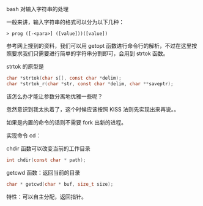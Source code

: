 bash 对输入字符串的处理

一般来讲，输入字符串的格式可以分为以下几种：

```
> prog ([-<para>] ([value]))([value])
```

参考网上搜到的资料，我们可以用 getopt 函数进行命令行的解析，不过在这里按照要求我们只需要进行简单的字符串分割即可，会用到 strtok 函数。

strtok 的原型是

```c
char *strtok(char s[], const char *delim);
char *strtok_r(char *str, const char *delim, char **saveptr);
```

该怎么办才能让参数分离地优雅一些呢？

忽然意识到我太执着了，这个时候应该按照 KISS 法则先实现出来再说。。

如果是内置的命令的话则不需要 fork 出新的进程。

实现命令 cd：

chdir 函数可以改变当前的工作目录

```c
int chdir(const char * path);
```

getcwd 函数：返回当前的目录

```c
char * getcwd(char * buf, size_t size);
```

特性：可以自主分配，返回指针。